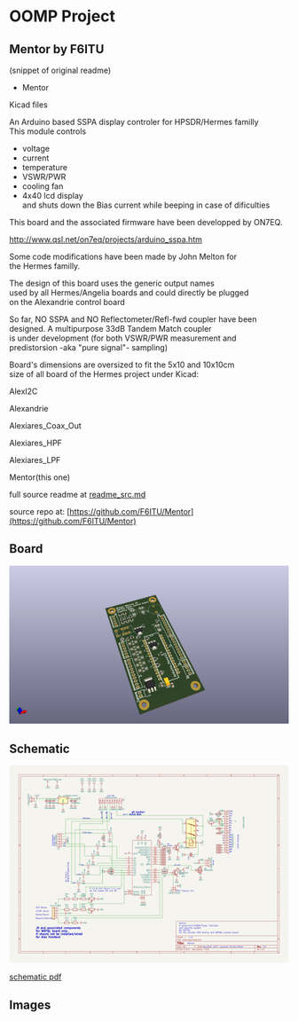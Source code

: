 # OOMP Project  
## Mentor  by F6ITU  
  
(snippet of original readme)  
  
- Mentor  
  
Kicad files  
  
An Arduino based SSPA display controler for HPSDR/Hermes familly  
This module controls   
- voltage  
- current  
- temperature  
- VSWR/PWR  
- cooling fan  
- 4x40 lcd display  
and shuts down the Bias current while beeping in case of dificulties  
  
This board and the associated firmware have been developped by ON7EQ.   
  
http://www.qsl.net/on7eq/projects/arduino_sspa.htm  
  
Some code modifications have been made by John Melton for   
the Hermes familly.  
  
The design of this board uses the generic output names  
used by all Hermes/Angelia boards and could directly be plugged   
on the Alexandrie control board  
  
So far, NO SSPA and NO Reflectometer/Refl-fwd coupler have been  
designed. A multipurpose 33dB Tandem Match coupler  
is under development (for both VSWR/PWR measurement and   
predistorsion -aka "pure signal"- sampling)  
  
  
Board's dimensions are oversized to fit the 5x10 and 10x10cm   
size of all board of the Hermes project under Kicad:   
  
AlexI2C  
  
Alexandrie   
  
Alexiares_Coax_Out  
  
Alexiares_HPF  
  
Alexiares_LPF  
  
Mentor(this one)  
  
  
  
  
  full source readme at [readme_src.md](readme_src.md)  
  
source repo at: [https://github.com/F6ITU/Mentor](https://github.com/F6ITU/Mentor)  
## Board  
  
[![working_3d.png](working_3d_600.png)](working_3d.png)  
## Schematic  
  
[![working_schematic.png](working_schematic_600.png)](working_schematic.png)  
  
[schematic pdf](working_schematic.pdf)  
## Images  
